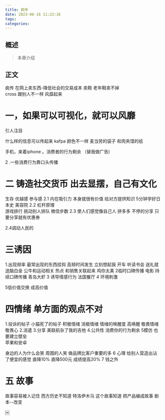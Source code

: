 ```yaml
---
title: 疯传
date: 2023-06-16 11:23:16
tags:
categories:
---
```


## 概述

> 本章介绍

<!--more-->

## 正文

疯传
在网上卖东西-降低社会的交易成本
卖鞋  老年鞋卖不掉  
cross 跟别人不一样 风靡起来

# 一，如果可以可视化，就可以风靡

引人注目

什么样的信息可以传起来 
kafpa 颜色不一样
麦当劳的袋子 和肉夹馍的纸

手机，来着iphone 。消费者的行为剩余
（替我做广告)

2 .一些消费行为靠口头传播 



# 二 铸造社交货币 出去显摆，自己有文化 

生存 优越感 参与感
2.1 内在吸引力 本身就很有价值
给对方提供知识 5分钟学好日本史
美容院 
2.2 杠杆原理  
游戏排行  挑动别人排队 
微信步数 
2.3 使人们感觉像自己人
 拼多多 不停的分享 只要分享就有优惠券

2.4调动人民的

# 三诱因

1.出现频率 最常出现的东西挂钩
高频时间发生 立刻想起我
开车 听读书会
送礼就送脑白金
公牛和运动相关
热点 和销售关联起来
鸡你太美 
2临时口碑传播 电影
持续口碑传播  青岛大虾
3 诱导情感行为
法国餐厅
4 环境刺激

5低价值交换 成高价值

# 四情绪   单方面的观点不对

1.投诉的帖子 
小猫死了的帖子
积极情绪
消极情绪 
情绪的唤醒度 高唤醒
敬畏情绪 敬畏心 
2.消遣 
3.分享
美联航杂了我的吉他
4.公共性
消费你的行为剩余
5模仿  也要建立壁垒  
苹果和安卓

身边的人为什么会笑 周围的人笑
做品牌比客户重要的多
6 心理
给别人营造出沾了便宜的感觉
直降10% 直降500元
成绩提高20%
7 钱之外

# 五 故事  

故事容易被人记住
西方历史不知道 特洛伊木马 这个故事知道
把产品编成故事
剧本--改变




￼